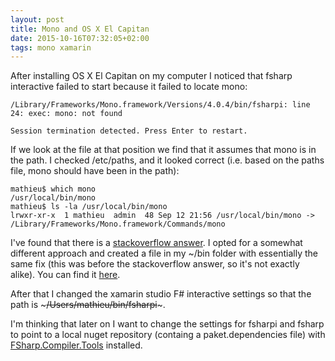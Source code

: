 ```yaml
---
layout: post
title: Mono and OS X El Capitan
date: 2015-10-16T07:32:05+02:00
tags: mono xamarin
---
```


After installing OS X El Capitan on my computer I noticed that fsharp interactive failed to start because it failed to locate mono:

~~~
/Library/Frameworks/Mono.framework/Versions/4.0.4/bin/fsharpi: line 24: exec: mono: not found

Session termination detected. Press Enter to restart.
~~~

If we look at the file at that position we find that it assumes that mono is in the path. I checked /etc/paths, and it looked correct (i.e. based on the paths file, mono should have been in the path):

~~~
mathieu$ which mono
/usr/local/bin/mono
mathieu$ ls -la /usr/local/bin/mono
lrwxr-xr-x  1 mathieu  admin  48 Sep 12 21:56 /usr/local/bin/mono -> /Library/Frameworks/Mono.framework/Commands/mono
~~~

I've found that there is a [stackoverflow answer](http://stackoverflow.com/questions/32806615/xamarins-f-interactive-pad-cannot-find-mono). I opted for a somewhat different approach and created a file in my ~/bin folder with essentially the same fix (this was before the stackoverflow answer, so it's not exactly alike). You can find it [here](https://gist.github.com/wallymathieu/99d20a5090f9691e38e0).

After that I changed the xamarin studio  F# interactive settings so that the path is ~~~/Users/mathieu/bin/fsharpi~~~.

I'm thinking that later on I want to change the settings for fsharpi and fsharp to point to a local nuget repository (containg a paket.dependencies file) with [FSharp.Compiler.Tools](https://www.nuget.org/packages/FSharp.Compiler.Tools) installed.
